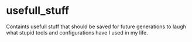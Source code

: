 # usefull_stuff

Containts usefull stuff that should be saved for future generations
to laugh what stupid tools and configurations have I used in my life.

 